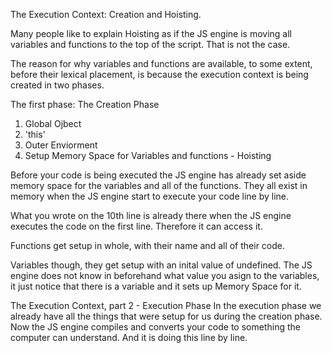 
The Execution Context: Creation and Hoisting. 

Many people like to explain Hoisting as if the JS engine is moving all variables and functions to the top of the script. That is not the case. 

The reason for why variables and functions are available, to some extent, before their lexical placement, is because the execution context is being created in two phases. 

The first phase: The Creation Phase
1. Global Ojbect
2. 'this'
3. Outer Enviorment 
4. Setup Memory Space for Variables and functions - Hoisting

Before your code is being executed the JS engine has already set aside memory space for the variables and all of the functions. They all exist in memory when the JS engine start to execute your code line by line. 

What you wrote on the 10th line is already there when the JS engine executes the code on the first line. Therefore it can access it. 

Functions get setup in whole, with their name and all of their code. 

Variables though, they get setup with an inital value of undefined. The JS engine does not know in beforehand what value you asign to the variables, it just notice that there is a variable and it sets up Memory Space for it.

The Execution Context, part 2 - Execution Phase 
In the execution phase we already have all the things that were setup for us during the creation phase. Now the JS engine compiles and converts your code to something the computer can understand. And it is doing this line by line. 


